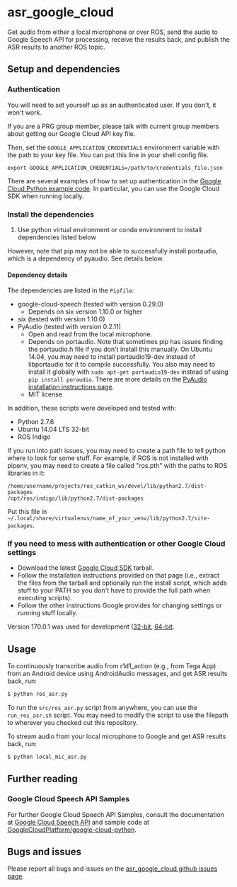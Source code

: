 # asr_google_cloud

Get audio from either a local microphone or over ROS, send the audio to Google
Speech API for processing, receive the results back, and publish the ASR
results to another ROS topic.

## Setup and dependencies

### Authentication

You will need to set yourself up as an authenticated user. If you don't, it
won't work.

If you are a PRG group member, please talk with current group members about
getting our Google Cloud API key file.

Then, set the `GOOGLE_APPLICATION_CREDENTIALS` environment variable with the
path to your key file. You can put this line in your shell config file.

```
export GOOGLE_APPLICATION_CREDENTIALS=/path/to/credentials_file.json
```

There are several examples of how to set up authentication in the [Google Cloud
Python example
code](https://github.com/GoogleCloudPlatform/python-docs-samples/tree/master/speech/cloud-client).
In particular, you can use the Google Cloud SDK when running locally.

### Install the dependencies
1. Use python virtual environment or conda environment to install dependencies listed below

However, note that pip may not be able to successfully install portaudio, which
is a dependency of pyaudio. See details below.

#### Dependency details

The dependencies are listed in the `Pipfile`:

- google-cloud-speech (tested with version 0.29.0)
    - Depends on six version 1.10.0 or higher
- six (tested with version 1.10.0)
- PyAudio (tested with version 0.2.11)
    - Open and read from the local microphone.
    - Depends on portaudio. Note that sometimes pip has issues finding the
      portaudio.h file if you don't install this manually. On Ubuntu 14.04, you
      may need to install portaudio19-dev instead of libportaudio for it to
      compile successfully. You also may need to install it globally with `sudo
      apt-get portaudio19-dev` instead of using `pip install poraudio`. There
      are more details on the [PyAudio installation instructions
      page](https://people.csail.mit.edu/hubert/pyaudio/#downloads).
    - MIT license

In addition, these scripts were developed and tested with:

- Python 2.7.6
- Ubuntu 14.04 LTS 32-bit
- ROS Indigo

If you run into path issues, you may need to create a path file to tell python
where to look for some stuff. For example, if ROS is not installed with pipenv,
you may need to create a file called "ros.pth" with the paths to ROS libraries
in it:

```
/home/username/projects/ros_catkin_ws/devel/lib/python2.7/dist-packages
/opt/ros/indigo/lib/python2.7/dist-packages
```

Put this file in
`~/.local/share/virtualenvs/name_of_your_venv/lib/python2.7/site-packages`.


### If you need to mess with authentication or other Google Cloud settings

- Download the latest [Google Cloud
  SDK](https://cloud.google.com/sdk/docs/quickstart-linux) tarball.
- Follow the installation instructions provided on that page (i.e., extract the
  files from the tarball and optionally run the install script, which adds
  stuff to your PATH so you don't have to provide the full path when executing
  scripts).
- Follow the other instructions Google provides for changing settings or
  running stuff locally.

Version 170.0.1 was used for development
([32-bit](https://dl.google.com/dl/cloudsdk/channels/rapid/downloads/google-cloud-sdk-170.0.1-linux-x86.tar.gz),
[64-bit](https://dl.google.com/dl/cloudsdk/channels/rapid/downloads/google-cloud-sdk-170.0.1-linux-x86_64.tar.gz).

## Usage

To continuously transcribe audio from r1d1\_action (e.g., from Tega App) from
an Android device using AndroidAudio messages, and get ASR results back, run:

```sh
$ python ros_asr.py
```
To run the `src/ros_asr.py` script from anywhere, you can use the
`run_ros_asr.sh` script. You may need to modify the script to use the filepath
to wherever you checked out this repository.

To stream audio from your local microphone to Google and get ASR results back,
run:

```sh
$ python local_mic_asr.py
```

## Further reading

### Google Cloud Speech API Samples

For further Google Cloud Speech API Samples, consult the documentation at
[Google Cloud Speech API](http://cloud.google.com/speech) and sample code at
[GoogleCloudPlatform/google-cloud-python](https://github.com/GoogleCloudPlatform/google-cloud-python).

## Bugs and issues

Please report all bugs and issues on the [asr_google_cloud github issues
page](https://github.com/mitmedialab/asr_google_cloud/issues).
